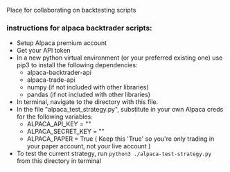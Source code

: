 Place for collaborating on backtesting scripts

### instructions for alpaca backtrader scripts:
- Setup Alpaca premium account
- Get your API token
- In a new python virtual environment (or your preferred existing one) use pip3 to install the following dependencies: 
  - alpaca-backtrader-api
  - alpaca-trade-api
  - numpy (if not included with other libraries)
  - pandas (if not included with other libraries)
- In terminal, navigate to the directory with this file.
- In the file "alpaca_test_strategy.py", substitute in your own Alpaca creds for the following variables:
  - ALPACA_API_KEY = ""
  - ALPACA_SECRET_KEY = ""
  - ALPACA_PAPER = True ( Keep this 'True' so you're only trading in your paper account, not your live account )
- To test the current strategy, run ```python3 ./alpaca-test-strategy.py``` from this directory in terminal

